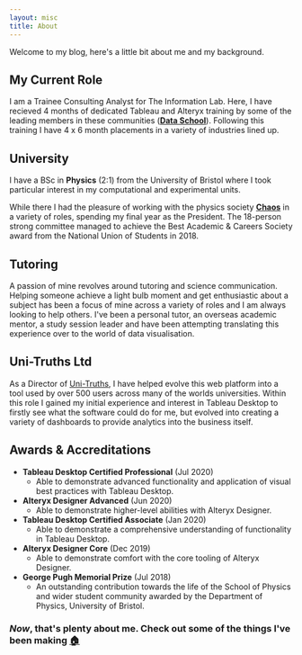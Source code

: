 ```yaml
---
layout: misc
title: About
---
```

Welcome to my blog, here's a little bit about me and my background.

## My Current Role
I am a Trainee Consulting Analyst for The Information Lab. Here, I have recieved 4 months of dedicated Tableau and Alteryx training by some of the leading members in these communities (**[Data School](https://www.thedataschool.co.uk/)**). Following this training I have 4 x 6 month placements in a variety of industries lined up. 

## University
I have a BSc in **Physics** (2:1) from the University of Bristol where I took particular interest in my computational and experimental units.

While there I had the pleasure of working with the physics society **[Chaos](https://www.bristolchaos.com)** in a variety of roles, spending my final year as the President. The 18-person strong committee managed to achieve the Best Academic & Careers Society award from the National Union of Students in 2018.

## Tutoring
A passion of mine revolves around tutoring and science communication. Helping someone achieve a light bulb moment and get enthusiastic about a subject has been a focus of mine across a variety of roles and I am always looking to help others. I've been a personal tutor, an overseas academic mentor, a study session leader and have been attempting translating this experience over to the world of data visualisation.

## Uni-Truths Ltd
As a Director of [Uni-Truths](https://www.uni-truths.com), I have helped evolve this web platform into a tool used by over 500 users across many of the worlds universities. Within this role I gained my initial experience and interest in Tableau Desktop to firstly see what the software could do for me, but evolved into creating a variety of dashboards to provide analytics into the business itself. 

## Awards & Accreditations
- **Tableau Desktop Certified Professional** (Jul 2020)
    - Able to demonstrate advanced functionality and application of visual best practices with Tableau Desktop.
- **Alteryx Designer Advanced** (Jun 2020)
    - Able to demonstrate higher-level abilities with Alteryx Designer.
- **Tableau Desktop Certified Associate** (Jan 2020)
    - Able to demonstrate a comprehensive understanding of functionality in Tableau Desktop.
- **Alteryx Designer Core** (Dec 2019)
    - Able to demonstrate comfort with the core tooling of Alteryx Designer.
- **George Pugh Memorial Prize** (Jul 2018)
    - An outstanding contribution towards the life of the School of Physics and wider student community awarded by the Department of Physics, University of Bristol.

### *Now*, that's plenty about me. Check out some of the things I've been making [🏠](https://chrisvizes.github.io/)
